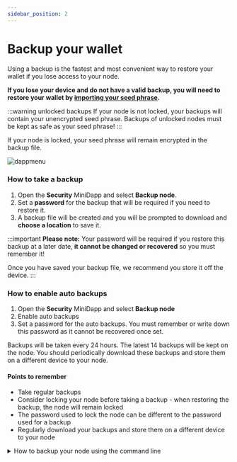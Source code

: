 ```yaml
---
sidebar_position: 2
---
```

# Backup your wallet

Using a backup is the fastest and most convenient way to restore your wallet if you lose access to your node. 

**If you lose your device and do not have a valid backup, you will need to restore your wallet by [importing your seed phrase](/docs/userguides/recovery/importseed).**

:::warning unlocked backups
If your node is not locked, your backups will contain your unencrypted seed phrase. Backups of unlocked nodes must be kept as safe as your seed phrase!
:::

If your node is locked, your seed phrase will remain encrypted in the backup file.

![dappmenu](/img/app/security.png#width10)

### How to take a backup

1. Open the **Security** MiniDapp and select **Backup node**.
2. Set a **password** for the backup that will be required if you need to restore it.
3. A backup file will be created and you will be prompted to download and **choose a location** to save it.

:::important
**Please note:**
Your password will be required if you restore this backup at a later date, **it cannot be changed or recovered** so you must remember it!

Once you have saved your backup file, we recommend you store it off the device.
:::

### How to enable auto backups

1. Open the **Security** MiniDapp and select **Backup node**
2. Enable auto backups
3. Set a password for the auto backups. You must remember or write down this password as it cannot be recovered once set. 

Backups will be taken every 24 hours. The latest 14 backups will be kept on the node. You should periodically download these backups and store them on a different device to your node.

#### Points to remember 
- Take regular backups
- Consider locking your node before taking a backup - when restoring the backup, the node will remain locked
- The password used to lock the node can be different to the password used for a backup
- Regularly download your backups and store them on a different device to your node


<details><summary> How to backup your node using the command line </summary>

#### From the Terminal (advanced)

```
backup password: (optional) file: (optional) auto: (optional)
```

:::note backup parameters
**password:** set a long secure password for your backup, this will be required when restoring it

**file:** backup name / path

**auto:** **true** or **false**. Will set the backup to repeat every 24 hours.

:::

Setting `auto:true` will backup your node every 24 hours however these backups cannot be password protected so we recommend locking your node first. To password protect your auto backups, you must use the Security minidapp.

</details>

<!-- ## Multi-sig coin

Multi-signature coins are coins that require a subset of given 

You can create a multi-sig coin to secure Minima, custom tokens or NFTs. -->

